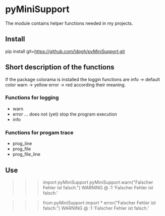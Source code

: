 # pyMiniSupport
The module contains helper functions needed in my projects.

## Install
pip install git+https://github.com/ldpgh/pyMiniSupport.git

## Short description of the functions
If the package colorama is installed the loggin functions are
  info -> default color
  warn -> yellow
  error -> red
according their meaning.

### Functions for logging
* warn
* error ... does not (yet) stop the program execution
* info
### Functions for progam trace
* prog_line
* prog_file
* prog_file_line

## Use
>>> import pyMiniSupport
>>> pyMiniSupport.warn("Falscher Fehler ist falsch.")
WARNING  @  <module>:1   'Falscher Fehler ist falsch.'

>>> from pyMiniSupport import *
>>> error("Falscher Fehler ist falsch.")
WARNING  @  <module>:1   'Falscher Fehler ist falsch.'
